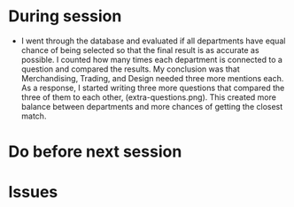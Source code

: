 # During session
- I went through the database and evaluated if all departments have equal chance of being selected so that the final result is as accurate as possible. I counted how many times each department is connected to a question and compared the results. My conclusion was that Merchandising, Trading, and Design needed three more mentions each. As a response, I started writing three more questions that compared the three of them to each other, (extra-questions.png). This created more balance between departments and more chances of getting the closest match.

# Do before next session

# Issues